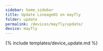```yaml
---
sidebar: home_sidebar
title: Update LineageOS on mayfly
folder: update
permalink: /devices/mayfly/update/
device: mayfly
---
```

{% include templates/device_update.md %}
